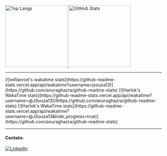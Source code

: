 <div align="left">
  <a href="https://github.com/JSouza13">
    <img loading="lazy" height="200em" src="https://github-readme-stats.vercel.app/api/top-langs/?username=jsouza13&layout=compact&langs_count=7&locale=PT-br" alt="Top Langs" />
    <img loading="lazy" height="200em" src="https://github-readme-stats.vercel.app/api?username=jsouza13&show_icons=true&include_all_commits=true&count_private=true&locale=PT-br" alt="GitHub Stats" />
  </a>
</div>

---

<div align="left">
  [![willianrod's wakatime stats](https://github-readme-stats.vercel.app/api/wakatime?username=jsouza13)](https://github.com/anuraghazra/github-readme-stats)
  [![Harlok's WakaTime stats](https://github-readme-stats.vercel.app/api/wakatime?username=@JSouza13)](https://github.com/anuraghazra/github-readme-stats)
  [![Harlok's WakaTime stats](https://github-readme-stats.vercel.app/api/wakatime?username=@JSouza13&hide_progress=true)](https://github.com/anuraghazra/github-readme-stats)
</div>

---

#### Contato:

<div align="left">
  <a href="https://www.linkedin.com/in/joaovitor-souza/" target="_blank">
    <img loading="lazy" src="https://img.shields.io/badge/-LinkedIn-%230077B5?style=for-the-badge&logo=linkedin&logoColor=white" alt="LinkedIn" />
  </a>
</div>
